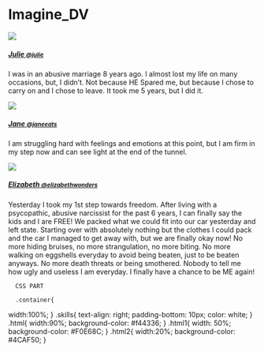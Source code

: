 # Imagine_DV



  <div class="card shadow mb-3">
        <div class="container">
          <div class="skills html"></div>
        </div>
        <div class="card-body">
          <div class="d-flex">
            <div class="flex-shrink-1">
              <img src="https://picsum.photos/id/1013/4256/2832" class="round float-left mr-2">
            </div>
            <div class="flex-grow-1">
              <h5><a href="#" class="try1">Julie <small class="text-muted">@julie</small></a></h5>
              <p>
                I was in an abusive marriage 8 years ago. I almost lost my life on many occasions, but, I didn’t. Not because HE Spared me, but because I chose to carry on and I chose to leave. It took me 5 years, but I did it.</p>
            </div>
          </div>
        </div>
      </div>
      <div class="card shadow mb-3">
        <div class="container">
          <div class="skills html1"></div>
        </div>
        <div class="card-body">
          <div class="d-flex">
            <div class="flex-shrink-1">
              <img src="https://picsum.photos/id/1006/3000/2000" class="round float-left mr-2">
            </div>
            <div class="flex-grow-1">
              <h5><a href="#" class="try1">Jane <small class="text-muted">@janeeats</small></a></h5>
              <p>
                I am struggling hard with feelings and emotions at this point, but I am firm in my step now and can see light at the end of the tunnel.</p>
            </div>
          </div>
        </div>
      </div>
      <div class="card shadow mb-3">
        <div class="container">
          <div class="skills html2"></div>
        </div>
        <div class="card-body">
          <div class="d-flex">
            <div class="flex-shrink-1">
              <img src="https://picsum.photos/id/1014/6016/4000" class="round float-left mr-2">
            </div>
            <div class="flex-grow-1">
              <h5><a href="#" class="try1">Elizabeth <small class="text-muted">@elizabethwonders</small></a></h5>
              <p>
                Yesterday I took my 1st step towards freedom. After living with a psycopathic, abusive narcissist for the past 6 years, I can finally say the kids and I are FREE! We packed what we could fit into our car yesterday and left state. Starting over with absolutely nothing but the clothes I could pack and the car I managed to get away with, but we are finally okay now! No more hiding bruises, no more strangulation, no more biting. No more walking on eggshells everyday to avoid being beaten, just to be beaten anyways. No more death threats or being smothered. Nobody to tell me how ugly and useless I am everyday. I finally have a chance to be ME again!</p>
            </div>
          </div>
        </div>
      </div>
      
      
      
      
      
      CSS PART
      
      .container{
  width:100%;
}
.skills{
  text-align: right;
  padding-bottom: 10px;
  color: white;
}
.html{
  width:90%;
  background-color: #f44336;
}
.html1{
  width: 50%;
  background-color: #F0E68C;
  }
.html2{
  width:20%;
  background-color: #4CAF50;
}
      
